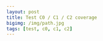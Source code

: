 ```yaml
---
layout: post
title: Test C0 / C1 / C2 coverage
bigimg: /img/path.jpg
tags: [test, c0, c1, c2]
---
```


